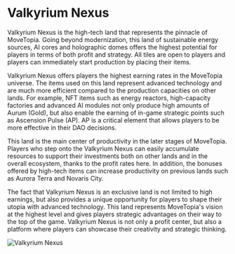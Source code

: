 # Valkyrium Nexus

Valkyrium Nexus is the high-tech land that represents the pinnacle of MoveTopia. Going beyond modernization, this land of sustainable energy sources, AI cores and holographic domes offers the highest potential for players in terms of both profit and strategy. All tiles are open to players and players can immediately start production by placing their items.

Valkyrium Nexus offers players the highest earning rates in the MoveTopia universe. The items used on this land represent advanced technology and are much more efficient compared to the production capacities on other lands. For example, NFT items such as energy reactors, high-capacity factories and advanced AI modules not only produce high amounts of Aurum (Gold), but also enable the earning of in-game strategic points such as Ascension Pulse (AP). AP is a critical element that allows players to be more effective in their DAO decisions.

This land is the main center of productivity in the later stages of MoveTopia. Players who step onto the Valkyrium Nexus can easily accumulate resources to support their investments both on other lands and in the overall ecosystem, thanks to the profit rates here. In addition, the bonuses offered by high-tech items can increase productivity on previous lands such as Aurora Terra and Novaris City.

The fact that Valkyrium Nexus is an exclusive land is not limited to high earnings, but also provides a unique opportunity for players to shape their utopia with advanced technology. This land represents MoveTopia's vision at the highest level and gives players strategic advantages on their way to the top of the game. Valkyrium Nexus is not only a profit center, but also a platform where players can showcase their creativity and strategic thinking.

![Valkyrium Nexus](/img/Valkyrium-Nexus.png)
